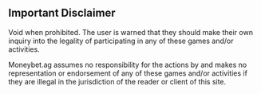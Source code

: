 ## Important Disclaimer

Void when prohibited. The user is warned that they should make their own inquiry into the legality of participating in any of these games and/or activities.

Moneybet.ag assumes no responsibility for the actions by and makes no representation or endorsement of any of these games and/or activities if they are illegal in the jurisdiction of the reader or client of this site.
